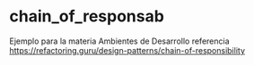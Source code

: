 # chain_of_responsab
Ejemplo para la materia Ambientes de Desarrollo
referencia https://refactoring.guru/design-patterns/chain-of-responsibility
